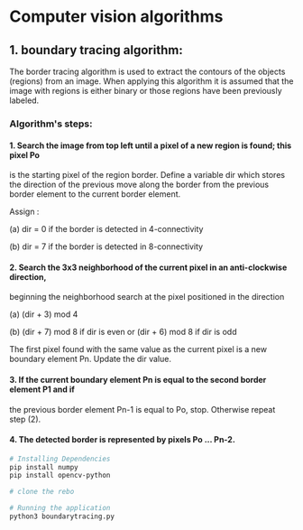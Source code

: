 # Computer vision algorithms
## 1. boundary tracing algorithm:



The border tracing algorithm is used to extract the contours of the objects (regions) from an image. When applying this algorithm it is assumed that the image with regions is either binary or those regions have been previously labeled.


### Algorithm's steps:
#### 1. Search the image from top left until a pixel of a new region is found; this pixel Po
is the starting pixel of the region border.
Define a variable dir which stores the direction of the previous move along the border from the previous border element to the current border element.

Assign :

(a) dir = 0 if the border is detected in 4-connectivity

(b) dir = 7 if the border is detected in 8-connectivity 

#### 2. Search the 3x3 neighborhood of the current pixel in an anti-clockwise direction,
beginning the neighborhood search at the pixel positioned in the direction 

(a) (dir + 3) mod 4 

(b) (dir + 7) mod 8 if dir is even  or (dir + 6) mod 8 if dir is odd 

The first pixel found with the same value as the current pixel is a new boundary
element Pn.
Update the dir value.

#### 3. If the current boundary element Pn is equal to the second border element P1 and if
the previous border element Pn-1 is equal to Po, stop. Otherwise repeat step (2). 

#### 4. The detected border is represented by pixels Po ... Pn-2.

```bash
# Installing Dependencies
pip install numpy
pip install opencv-python

# clone the rebo

# Running the application 
python3 boundarytracing.py
```


